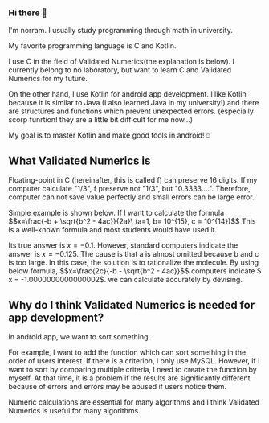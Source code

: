 ### Hi there 👋
I'm norram. I usually study programming through math in university. 

My favorite programming language is C and Kotlin. 

I use C in the field of Validated Numerics(the explanation is below). I currently belong to no laboratory, but want to learn C and Validated Numerics for my future.

On the other hand, I use Kotlin for android app development. I like Kotlin because it is similar to Java (I also learned Java in my university!) and there are structures and functions which prevent unexpected errors. (especially scorp funrtion! they are a little bit difficult for me now...)

My goal is to master Kotlin and make good tools in android!:relaxed:

## What Validated Numerics is
Floating-point in C (hereinafter, this is called f) can preserve 16 digits. If my computer calculate "1/3", f preserve not "1/3", but "0.3333....". Therefore, computer can not save value perfectly and small errors can be large error.

Simple example is shown below. If I want to calculate the formula
$$x=\frac{-b + \sqrt{b^2 - 4ac}\}{2a}\ (a=1, b= 10^{15}, c = 10^{14})$$
This is a well-known formula and most students would have used it.

Its true answer is $x = -0.1$. However, standard computers indicate the answer is $x = -0.125$.
The cause is that a is almost omitted because b and c is too large. In this case, the solution is to rationalize the molecule. By using below formula,
$$x=\frac{2c}{-b - \sqrt{b^2 - 4ac}\}\$$
computers indicate $ x = -1.0000000000000002$. we can calculate accurately by devising.

## Why do I think Validated Numerics is needed for app development?
In android app, we want to sort something. 

For example, I want to add the function which can sort something in the order of users interest. If there is a criterion, I only use MySQL. However, if I want to sort by comparing multiple criteria, I need to create the function by myself. At that time, it is a problem if the results are significantly different because of errors and errors may be abused if users notice them. 

Numeric calculations are essential for many algorithms and I think Validated Numerics is useful for many algorithms.





<!--
**norram0123/norram0123** is a ✨ _special_ ✨ repository because its `README.md` (this file) appears on your GitHub profile.

Here are some ideas to get you started:

- 🔭 I’m currently working on ...
- 🌱 I’m currently learning ...
- 👯 I’m looking to collaborate on ...
- 🤔 I’m looking for help with ...
- 💬 Ask me about ...
- 📫 How to reach me: ...
- 😄 Pronouns: ...
- ⚡ Fun fact: ...
-->
